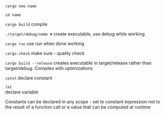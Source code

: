 
`cargo new name`

`cd name`

`cargo build` 
compile

`./target/debug/name #` 
create executable, use debug while working

`cargo run` 
use run when done working

`cargo check` 
make sure - quality check

`cargo build --release` 
creates executable in target/release rather than target/debug. Compiles with optimizations

`const` 
declare constant

`let`   
declare variable

Constants can be declared in any scope - set to constant expression not to the result of a function call or a value that can be computed at runtime
      
      

